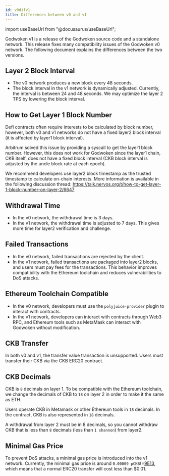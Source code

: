 ```yaml
---
id: v0difv1
title: Differences between v0 and v1
---
```

import useBaseUrl from "@docusaurus/useBaseUrl";

Godwoken v1 is a release of the Godwoken source code and a standalone network. This release fixes many compatibility issues of the Godwoken v0 network. The following document explains the differences between the two versions.

## Layer 2 Block Interval

- The v0 network produces a new block every 48 seconds.
- The block interval in the v1 network is dynamically adjusted. Currently, the interval is between 24 and 48 seconds. We may optimize the layer 2 TPS by lowering the block interval.

## How to Get Layer 1 Block Number

Defi contracts often require interests to be calculated by block number, however, both v0 and v1 networks do not have a fixed layer2 block interval (it is affected by layer1 block interval).

Arbitrum solved this issue by providing a syscall to get the layer1 block number. However, this does not work for Godwoken since the layer1 chain, CKB itself, does not have a fixed block interval (CKB block interval is adjusted by the uncle block rate at each epoch).

We recommend developers use layer2 block timestamp as the trusted timestamp to calculate on-chain interests. More information is available in the following discussion thread: https://talk.nervos.org/t/how-to-get-layer-1-block-number-on-layer-2/6647

## Withdrawal Time

- In the v0 network, the withdrawal time is 3 days.
- In the v1 network, the withdrawal time is adjusted to 7 days. This gives more time for layer2 verification and challenge.

## Failed Transactions

- In the v0 network, failed transactions are rejected by the client.
- In the v1 network, failed transactions are packaged into layer2 blocks, and users must pay fees for the transactions. This behavior improves compatibility with the Ethereum toolchain and reduces vulnerabilities to DoS attacks.

## Ethereum Toolchain Compatible

- In the v0 network, developers must use the `polyjuice-provider` plugin to interact with contracts.
- In the v1 network, developers can interact with contracts through Web3 RPC, and Ethereum tools such as MetaMask can interact with Godwoken without modification.

## CKB Transfer

In both v0 and v1, the transfer value transaction is unsupported. Users must transfer their CKB via the CKB ERC20 contract.

## CKB Decimals

CKB is `8` decimals on layer 1. To be compatible with the Ethereum toolchain, we change the decimals of CKB to `18` on layer 2 in order to make it the same as ETH.

Users operate CKB in Metamask or other Ethereum tools in `18` decimals. In the contract, CKB is also represented in `18` decimals.

A withdrawal from layer 2 must be in 8 decimals, so you cannot withdraw CKB that is less than `8` decimals (less than `1 shannon`) from layer2.

## Minimal Gas Price

To prevent DoS attacks, a minimal gas price is introduced into the v1 network. Currently, the minimal gas price is around `0.00009 pCKB`(=[9E13](https://www.wolframalpha.com/input?i=9E13), which means that a normal ERC20 transfer will cost less than $0.01.
